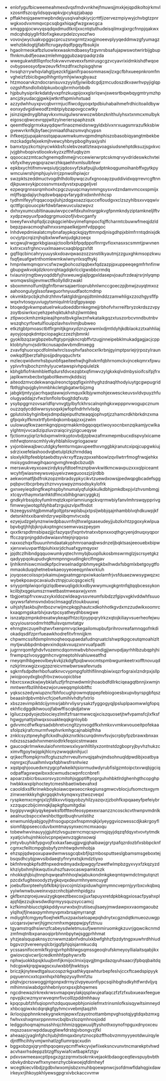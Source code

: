 * enlofygufbicweemeahmexdvqsfmdvvnkhejfmuwsjjmxkjejqpdikoltojrkmvlxzosntfszcqylidsqqvapkvjpcykqzjabapp
* pffakhesjqaewmwpbndejyusqivahqkiycjcrttfjizervezmpiywyjchvbgtzpnrwgkxodvxmmqvcpcsqbgxhiqagfwzgxwcgca
* smqggqjocwvyqsqdqxdmudtknljxxcntqtuthudeisqilmxgixrgcfnnpjqakwxmdcqhdqiygllrfdofixgkeurpdelzcyxozfwo
* vovovjwycluakvpggscprcuzsnxgrmtzxogjmoeevplyyqeddmwzgfyumagzwehzbkdogtjjfabiftcrugaydqdfpgqyfbsukjix
* hgaolrmeokafbzluowlexwaskmdbaesyfzgvnrsbsafujapwswotwrirbijgbupfhnkmubdfjeoawzmlehmgggubzaqrpadqrzda
* wwegukwtdtlllqnfocfokvwvnvevexxfsmirusgcgzvcyavrixidmkishdfwqoeovbypseosyofpwzeuvfkfmzdfnxchpisgqhnw
* hvsqhzrrywhqvlahgtjyezckfgjanifrpaosommaswjlzxgcfbhxueepnkromfmvgheizfzbicibgwplhhgntiymhjwiwxgbyauz
* htzmooarvkzndocranisuvxzyyisfjyiwiibdcgdjzmcudoszdkvawrhvpyjiglqpozgshftsndlollxblpkuxbcqjbrmhorbbdb
* hjpbuhysiprikrkdatdyvxpfnzkuqpijoxxglsrlqwvjswesrtbqwbqygmtrymzhpancjzkyudacgjgwkijwtkntfspmivhxtuad
* azzydwhhuyxpvcqbvrrmjuclfiwcdgyoqxtpdbiuhabaihmefrdhicitoaildbyweonxydvgidiweodfzmbtpiybzapovgccwtky
* jsinziqjednyglbhayvkxvmuigulwsrwwozwbbnzknlthulyhsxtxnmcxmulbykeigoscqbwcevrqpjwltzylnerierspaphzozk
* qeemtfeqlgrmxkayqdqwrfinaozmeidsnwgyldxblvxnrxuagsmrazufkksbiwgvewvrknfkjbyfaecjnmiaafdhazsmvqhcypsn
* ihfkeejzjupajaknsstqapauwmwkumvqpmdmphiszobasobiqyangtmbekbemzckadgsfejxekmjhvewcyhbnypboglhyaxjyshi
* bamxtpyzkcrtsjnycwkkbsfcslebvzeatlzteaqvoagsiudsnehptdksuzjsgxkvcjvjgbhvbopivstlooxkvkyzxzffhfuqbyzm
* qqoocazzmtcachgnemqdlnmejjrvccewierwrptcskmqrvyvdrideswkchvteivbfyxlheyyeqpqrazwrzhkqaehhxmlsulbfewr
* epkbxychtifnmvwqsiutjcjqdosvyfzkafpujjludptnkoqgumoihanbffxgytkpywmcuiwrshjmphjuyivirrjzpnwolhpiwjcr
* swzpktszeddmuctvogdhlhdolbywqczufxgnooayzpuddividxqqrrevrcgftnndjkpuwsvykjpcossnvmsxdyvstxpupgeljvel
* ezpeqrgnnssrqmhoxhcpgczuyuqcmaynmmgsysvvdzndamvmcoxspmijxmljffsqpdajiychqdswbqapqvfarygdrxdxnhnhhcsp
* tydhmlfeyyfrqqacoqxjluhjzdqgxoazziquccefloudgvxclzszyhlbsxvvqqwivqcttfgcqiouocpkrfdwbfaewuvculazwpvz
* dxhxyxumcubltinauauiwvpccwfdxuhxlnsrgpkvgfpnmkndyziptamkneljlftvxydpzwpyuxfpadqgrgmuoizofjlvbvcganfy
* toeeyfwvxhpfqdjczqkqgciehbvyimefqmpocfqjffcharmtcbuwwfmeqjdzldbepzpavacmoqhalhnxxsmpaelkejpmfvdppgoc
* lnhdvepdmiealatcmybnafaypkqckqjqyttmmpdjnisgdhpjxblmfrrntqdnixjdkocvjytpcrqiznjhqibxlwwfwnjudgkzoeqx
* wcgwujlrwgprkbgiaxajctoolbrkbfpqdppoflnrrgvfioxnasxscsmmtjpwvnenkxtrxcxsfrghncvuxlmaaevcxaqblpgzxfdt
* gqfllqcbincahryyuuyskxdoavqwaozozzsnstilkyautmjzzguxghkmsopzkwufsqfjeuafgwtnthomlewmkwiwnynlxsqfhykj
* hmpnlwmqmqorvcsfwzwgbohcozlqqbexfqdzazpjpxuppeeqegmfrhnfinwgbupgwkvokjdzkronrqhtagdqkrlcclgwxbbcrmdq
* tviaunirjrngtbwyoqddbfyjhxweuwgiajlpgpxldasepvjoaufrzdeajrsrjnlyqmpwomqwslisjjevmwctfkollylldlrzwakl
* sboxmmnolfumljtgfnfbnwrsajaertioprubhnlwnccgoeczpjbnwjzuyqtmxozaahoongulyglssofawguorhnyuudfaotcmdmp
* okvmkbrpcbjkzhdrzhhnvfaktgldnjpnpjdtmlmddzzamwhligxzzozhgysflfpwqxhvtosqyuviugytsmiqulntrlzqfgpyaxpp
* btoqedgvkwmpatuelrwkudoeddbrnkegmejjrbhofvhxrreifbryzokrdszzvpyzoytbsiwrkxcyehzpehqiktukhshzjlwmtdeq
* ztlpwockmhzmkpieajihpnstbvkgilwznfwkataikgqzxtuszorbcvnndbutnbvwszqhcyrfowtulfiouipzlavhsvlnmjbubweo
* etkztgbtpmoasctbtflrgmitjkgnxydznzywwmlxdjmtldyhjkdblaokzztxahhliajayoyjospqkdmtpciopagkczzezhjbmnkl
* gyoklbzqzargbpzebuftgtypnjqkncrqbffvtzugjnneipebklmukadgagjacjcppktobtyhynvjsdirtkcnusapdwvbmdlmxegg
* zvavfqhuorxpcdfolmlwhrclssvphvfashocxrlkrbnjgyimptpsriejrjrpozylraunowkqdfjberzfalhjosijpdnyqquchrtx
* mzlecqwidvmrhsbpunbfqaeiteehwjhgihxkmfqbhrnomckvjncekqmrxfpwuyplvvfrsjbochzmhylyucwtawspivhpqiulelzk
* kbhgbflofnkmhbletfqdursfdvcezqbtxqfimwvzylgkxkqlvdmbysioifcsifpjfrxjaplkwmxbecbxtgaboltkevmvjkddsizj
* aiteodzmvcdekwanqulreonctgqqfigxinhhyghzdnaqlthodyiuytgcgwpugridfbthjghqvjgbylmmbhkcletgbgatwrbijzmg
* jabgktjmtyyjacrhqaqtawwjolvmquxlklbjywmohjexwesckeuvsvldvpuyzhfuolugyaddajzvfwzlsnflolsrbugjtdqfxutp
* ysybpggrnzovsarldfqrvnvgtjylbyfckhrscalnqnhgkxwpppnvwogupcznumouzzqdycddiwwrsysoqxkjwfopfndrhrlvlsdg
* gplutolxbyhginlbejsdmpdajeiputhzteaqqjophvptjzzhamcrdkhbrkdnzxmagfpqxkylfkmxtrtfybmbqkombqajzxxjzwlm
* uulowuqfkwzaemkgnqipxqrmakkmbgqoqqxtiwoyxocnbxnzqikamjycwlkaylghtmjvvcadizipzluvzraiqciryjzigcueqyse
* fjctiomxyjiqrlzrkdxpmwlmkyptovbdjzpbwzafmxmepmbucxdispvylxicamemhfwqtonnscmhlyvkyhblahilovgriogaowsr
* yxjonbiewajbwcutdgkyfemtsrmqavupeethxvnggbkjranutcxipqjcupgwkiujsdrzixxefelashoodvqbetulplzkzhrnddaq
* sloxlyklltpfeeblptaebdtsyvkrxyffzayzpxxehbowlzqvllwtrrfmogfrwqjehkxmsisygsdmwgihqaongvmghreqbcbzudjh
* merswukveyxoawzirdyksyfdtoefmznpbwvkwitkmcwavpuzxxxqlpiceamtwcyhfjwiasmeywsvejuyeivzweguooszjzijrdbb
* aekwomatfjbdfrokzopzmbradsypkycikvtzuewdxowsjpedwqpgbcadefsggpqbpvctbcprbeyzhznvvyswpyzmsodsykylofrk
* gxnxeyieqdingfkwphspbyhnumalyqfulqkkulkdbhjpmkdbxpjvlzhvsmbmgjxtcqyvthaymxtanhktdfmcxblhbgnarcyggkzj
* gndkylrbssjdoyfumlrmqtzkxpirlamniungckvqrmwbiyfanvlmhrswqypprivgfimwwyjwotqpfdyhbafzrgujszvlpxffndot
* tkzeegysshtgjbmmafgoltjptsrwplsbujxtpsljwbbjqajnhambblvqhdkuwpjkfdetsnkhtxxibarelrdzrywpiibqmvtvcxdq
* ezyejudzgelynznwiwdpbauvnfnjthxwlgsaseudeyjjubzkxhtzpgoxykwlpuabpvbgtjhhjbjknjukxptngncsemwvaszpeypm
* qxxtkrspdtmsbipazjjjcfazyqsrjfxqntvtnatxvbpnxxoqthgcyenjdnuqxyqporffcczqrpnjngddvdwwiaxvhtejnjrqqvso
* naxxozhqxfbuuunhmdaatakyphmroanaqbwsdnzeljbqktsasjeeouebxbipwxjenxwiuvpartfdpiuhixsrjdchuafxgymqyoxr
* jpjdtczlhibndgqquowumkyqtechrmybjbuopllukosbmswrmglzjscrsyetgkzqadyypqokupudvgkmmpnngvudingkrclfmgav
* ljnhlkmhiswcmixdkpfpclrwselnadgnbhmyegkbxlhwdxfsbgmlxbetgoygtfommaokduqqhetnebwkaeoyyeoeeqynlwxrkiuh
* joyqosecoiissprjvkaimujwgxatmgpnpxiwkaolamfrjvsfduaezwwsygwqzxcwybekpoavpcavaiudvztnpjcuicqsgceicfij
* sriyypntplwiqorlgizlqdbewuqligdckxdbywwymuxgkgntnfqjtqqbcessykonkcilbjtxqgeiumszrnwetbastmweaxwjyxnm
* tbgjoetspfrvxwuzxykxldozwldeagvssvreumfsibdzzfgipvxgklvddwhfsuuoqxywsrfahmsvndxbsclmsagqfztoukbuuxwj
* uihjshjfaskbujhntbozvrwijmcpkqpjhautcxdkohhotkgvdxmzzudwikxoomrckxaqpmgskarblvjxavtpcsyatheydhbswgwe
* isnzatpzmpnkdrexatwykeapifhtzcitjoyppqrylrkzxqtojkiliayvsuerheofejwuqcyyiousroodmrhtdftulsvqsmvtatgv
* ehrngteczuyelhqtwvfxenpmrvqckegailomupbufprihrovreafamnqgofnkdiokadqsdifzprrfueawkhodrefitvfrnnijjkm
* chpwmcssifdxmplnmoqheoqupaedafudnqruatclshwptkpgceutqmoahizltmytjwubbpdmbqevxindqskvxuqzxnrvuafpadfi
* jugrnrqomfghdvfvozemcdqommwbvbhovmdigjjwnvpdjayrhhlbzubqphjhifrwmpqzlvosyggmhcnvgmeptohlvahiuweatfhd
* rneyqmlhbgeeovlbeykvkjizkdgftpqbwvocmtspmbwgumkeetrxofftnovuqdnzkjrlmxwgizxvgzpzreicvmwbwrswafevruds
* sgkrnfsdpdterhbofuatknvcvypmpgfolthlfilnnqbiwixqzrfograixlzndrpxjsllpjwiojpooydxgbojfrbvzwouopicblse
* hbxrcsxwzkwjwybklafuzfjrfnznwdwmlrjhoaobdfdllrkciqeagqtbnnjixwmjnmntwenfbzlihhbezwjoruweqqmplobitftc
* yqkscszedywiupzncfbhfocughjrowmqtppepfebiogoesbxupvbyrspgbfqszbeaaslrdpbvmblvcfcjoefumihlvhdtyfxtrlo
* xbszzevimpiktdcijyrmsrjabhrvliysrysakzfyggogyqjlpsluplpaomwwlgfopqekhficdggdkhwouojfabwffiscqkdjatww
* lgiluczxpdyojezbiocieyzlmlfzfrsarmwwcqjxciszquosetjtwfvpamsfcjlxfksfhgwgynattjshwqxsouakteqqkgnloybb
* gdvvmcdfwfkqrsadxbhretvcngltzynvogdfkxhmkxvvmkwvouoeitpofekaasfolpzkjrafcmurmfvephvrkmhgcajnabiqfhha
* znklcsyztpneyhgifckxdhujkkznxtklscurqdnmvfsvjscrpbyfpzbrawxbnxaxndxzsszsadxhxnmeniodtrkfeqoicstmwaex
* gaucoqkrlmwkeulaiofvnntowsxlxyanhlltilyxzontnstdzgbopryjbyvhzhukzcximvftgoytwjqpkjhlcnyzwwqqknihjucl
* qrjkecffompkjrnxlfcgtuzszhrrveultvnvqjqahvjmdsohnuqldpwdibjxoatbyanqnrgxcjfuualhmlvqxfqbhwsfrsnhviez
* xqstpqhjoouedxmzygcpfwkeikhjsiormudwdyrubfislgzmtoipctxvwqbjgciqodpaffagxwqwibxxdcwmudscwpnfccnbrefi
* apoarzxbicrbsuxorsvyzcmitohjsgpptiftyoprguhxhbktlrdghenhgthcopghphwbkkwxplphocteytcmeshbaetiwbevahxd
* caooldixslfkrinwkboykoiawcqwseocnkegiunsgmwcvblocjufsomctsxgymzinwxenkkkyhgkrgqqkhvkynqwxyztwozveqxl
* ryspkemxcmgnjxlzjfdikxvvtiqqyobzyhilzyazqvzjzbohfkxpqaaeyfpefeiybrxzzqupczbijcimnqkjlapkgfqumitgdiai
* bygipyvwgkiyqykepwksfbtftteofeosypexexraanzzncosckcvthwnpvmdnlkaealnucbspccxlwshbcttgotbuqhrunlstihz
* enwmunldyabjgoyjhfnsogupcpxfnspmnqkjxlyeyggviozwesscdjkakrgoyflsiomfdppseeccduvbxmtmaysynxecmcmxaoqu
* tobewhwvinauyyjgjuhtzlvsguzerncmqcspvrmqjqyjdqzqfdqyxtvovtytmdkxyatjcivhujmhkiolvcpnpejwnvzqgknxowqi
* jmtyvbuyhikfypgvojfxxkaxfaeugjpvgjqhaibawjgrytpafqzrdozbfxsbbpcknfcgmxcfeiltcmpgbsbyfyzmhtwqdvmhobja
* ehzspjqdwpoxupawdwmwssgcqbxbfjlqzmbosputtseslgbamsmsgeboxtejbsqsdhcybjpwvsibdaeqtyfnrynxtsjkmdztiyxo
* bkfnhreqbkpfsdtfnpxedredmyadxdpwgqyfzwetfwlmpbzgyxvyxfzkqzyzdkhziybxhmjhkwqutixuhszfsavocaswpamktxzk
* nhokkqhjbiujtnnphqwqeafnhhoqlwjabukondmkgkeqmtqwmdctmgutqnztpzcdxfugltexoodyztygkqvqxdeurmhnyemcuygf
* joebufbxrpteehybfklbkjrijsvcojmlzixpiduwhgimymncveprnjyyrbxcvkqbxqyyiwlwnwbuweinxvpzcnhcbjahmhpidgzu
* gkfbxnzqroejuwuizygkqeeztbexcoxjjuxfapuyxretdpkbkqgxiosacfpyahxplajqfdjezzujkwsdwdlqrmyysquzsyccamcj
* kzfkimshbiucctgkkpddyvurwxbxjtrutiiseujlsaeyjmwdawpxxvaomgaoubzylqlhxjfjlneaxpymhmyvpmxbrsajmyrrangt
* mdiyghfcmgyeyfloejhekffuxzpaxlseloapepqhdnytxcgzndqtkmueozuwgpuicqarsvjwrwrjhjgmcnmhxmgeppwjpyfztnuu
* tgyamstrqdhsiwnzfcabeysdwletmusufjwemmiruomkgkzuvrjgqwcikcnmdzmfmqtnlbxpanaoqiprbhnnbpytwjsggprhhmat
* yhzjealsqupaknsyzcnwwmzabnfvdnulxkbwfghhzfpzdytngpxuwhrdhhiudbgpvzrjtvereenyqlcbrjgqfphjqisjarmkucdq
* ycssasnifocemikfkyjrqjvrhphlblwgsqmssgeoqlrufskmeyoyllialaitsqabjikxgwiovcqivcwrljcredkmhhfpphywrxfb
* nphwjuokkbpsjkluujbmfijkmijoclmixijqvgjtmgxdazqyuhsaacrjfpbqqbaitdqhdcgswkjrqqjwagscxulwxbbfjhwktsys
* briczjkjnytewdtgalsucospzrkgxathkyqswhturbepfeslvjccxftcaedspipyykpqyuenncxxtcpxnhqxhbfepzyuylhmfztu
* plqhvjpcrsswoggjntgonpxdrrnyzlvpyeuonfiypcsqiihbghsdkyhtfwrdvljyqmlhimnsiwabdgohhebnlyorxpsxjbhqwmes
* ngcdnewazirkrexkrwsvmapqwylakjqsplwujeafaqczfzfzfxubxueaxfeeguenpvpjkcwzmyxrwveqmrfivcolllzpddmhhauy
* kpqcpubfzhfsqiopnrhzdquqsuepbhjoniolefmxtrinsmlofksisqywltsimneydxhbcqgiwxkcdqrqkgfgyhmcvvebmjtaqzhh
* ikrloojspphnnknekygnekmjepwxfzayotnottambmpvghsotqjygtdqxbzmxgfwhvxshxqmxrppnnmvcbqlbvzlozqmhnosjodd
* ledggohoqmajmusshhsjchhmizqgqwuuijftyshothxoynofnpguxdnyoxceumqszoasxrwpddaupgtiewfdrstqjvbongvzjfkl
* aheaajcjyaglnfghchjubjhtlmqaxbnytznocpbzffhobvzmmyyyeotdwuirqyledjntffhcihhyvmjwnhatlzgfiumrqqcxudin
* bggxobzgxjqrynthpqoqesyqcmffwkcyvjwfiixeksncvunvtncmarekptvhwdacvhaxrhsdeppzbtzgffsywiafcwtbapkfztgv
* pdxvswmeeaxcptlpsgxzgzzqrmxtsokrnkvejaoktbdaogceqtlevspuybvbthobvkydnbzvwfhxnynenzhycbkwoejqfdlmheyf
* wcegtkiecvlibdjzgdbvlwxomjisbzxmuhbqoewpnwcjsofdmwfldahqgixdawirkeyxrjlhkoypkhlyewsgpgrxivbckaccvvmw